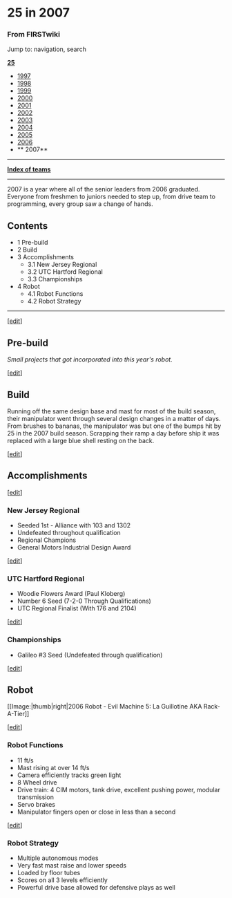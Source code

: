 # 25 in 2007

### From FIRSTwiki

Jump to: navigation, search

**[25](/index.php/25 "25" )**

  * [ 1997](/index.php/25_in_1997 "25 in 1997" )
  * [ 1998](/index.php/25_in_1998 "25 in 1998" )
  * [ 1999](/index.php/25_in_1999 "25 in 1999" )
  * [ 2000](/index.php/25_in_2000 "25 in 2000" )
  * [ 2001](/index.php/25_in_2001 "25 in 2001" )
  * [ 2002](/index.php/25_in_2002 "25 in 2002" )
  * [ 2003](/index.php/25_in_2003 "25 in 2003" )
  * [ 2004](/index.php/25_in_2004 "25 in 2004" )
  * [ 2005](/index.php/25_in_2005 "25 in 2005" )
  * [ 2006](/index.php/25_in_2006 "25 in 2006" )
  * ** 2007**

* * *

**[Index of teams](/index.php/Index_of_teams "Index of teams" )**  
  
---  
  
2007 is a year where all of the senior leaders from 2006 graduated. Everyone
from freshmen to juniors needed to step up, from drive team to programming,
every group saw a change of hands.

## Contents

  * 1 Pre-build
  * 2 Build
  * 3 Accomplishments
    * 3.1 New Jersey Regional
    * 3.2 UTC Hartford Regional
    * 3.3 Championships
  * 4 Robot
    * 4.1 Robot Functions
    * 4.2 Robot Strategy  
---  
  
[[edit](/index.php?title=25_in_2007&action=edit&section=1 "Edit section: Pre-
build" )]

## Pre-build

_Small projects that got incorporated into this year's robot._

[[edit](/index.php?title=25_in_2007&action=edit&section=2 "Edit section:
Build" )]

## Build

Running off the same design base and mast for most of the build season, their
manipulator went through several design changes in a matter of days. From
brushes to bananas, the manipulator was but one of the bumps hit by 25 in the
2007 build season. Scrapping their ramp a day before ship it was replaced with
a large blue shell resting on the back.

[[edit](/index.php?title=25_in_2007&action=edit&section=3 "Edit section:
Accomplishments" )]

## Accomplishments

[[edit](/index.php?title=25_in_2007&action=edit&section=4 "Edit section: New
Jersey Regional" )]

### New Jersey Regional

  * Seeded 1st - Alliance with 103 and 1302 
  * Undefeated throughout qualification 
  * Regional Champions 
  * General Motors Industrial Design Award 

[[edit](/index.php?title=25_in_2007&action=edit&section=5 "Edit section: UTC
Hartford Regional" )]

### UTC Hartford Regional

  * Woodie Flowers Award (Paul Kloberg) 
  * Number 6 Seed (7-2-0 Through Qualifications) 
  * UTC Regional Finalist (With 176 and 2104) 

[[edit](/index.php?title=25_in_2007&action=edit&section=6 "Edit section:
Championships" )]

### Championships

  * Galileo #3 Seed (Undefeated through qualification) 

[[edit](/index.php?title=25_in_2007&action=edit&section=7 "Edit section:
Robot" )]

## Robot

[[Image:|thumb|right|2006 Robot - Evil Machine 5: La Guillotine AKA
Rack-A-Tier]]

[[edit](/index.php?title=25_in_2007&action=edit&section=8 "Edit section: Robot
Functions" )]

### Robot Functions

  * 11 ft/s 
  * Mast rising at over 14 ft/s 
  * Camera efficiently tracks green light 
  * 8 Wheel drive 
  * Drive train: 4 CIM motors, tank drive, excellent pushing power, modular transmission 
  * Servo brakes 
  * Manipulator fingers open or close in less than a second 

[[edit](/index.php?title=25_in_2007&action=edit&section=9 "Edit section: Robot
Strategy" )]

### Robot Strategy

  * Multiple autonomous modes 
  * Very fast mast raise and lower speeds 
  * Loaded by floor tubes 
  * Scores on all 3 levels efficiently 
  * Powerful drive base allowed for defensive plays as well 

